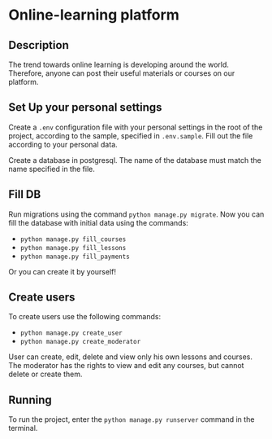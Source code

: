 # Online-learning platform

## Description
The trend towards online learning is developing around the world. Therefore, anyone can post their useful materials or courses on our platform.


## Set Up your personal settings
Create a `.env` configuration file with your personal settings in the root of the project, according to the sample, specified in `.env.sample`. Fill out the file according to your personal data. 

Create a database in postgresql. The name of the database must match the name specified in the file.

## Fill DB
Run migrations using the command `python manage.py migrate`. 
Now you can fill the database with initial data using the commands:
- `python manage.py fill_courses`
- `python manage.py fill_lessons`
- `python manage.py fill_payments`

Or you can create it by yourself!

## Create users
To create users use the following commands:
- `python manage.py create_user`
- `python manage.py create_moderator`

User can create, edit, delete and view only his own lessons and courses. The moderator has the rights to view and edit any courses, but cannot delete or create them.

## Running
To run the project, enter the `python manage.py runserver` command in the terminal.
